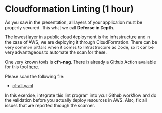 # Cloudformation Linting (1 hour)

As you saw in the presentation, all layers of your application must be properly secured. This what we call **Defense in Depth**.

The lowest layer in a public cloud deployment is the infrastructure and in the case of AWS, we are deploying it through CloudFormation. There can be very common pitfalls when it comes to Infrastructure as Code, so it can be very advantageous to automate the scan for these.

One very known tools is **cfn-nag**. There is already a Github Action available for this tool [here](https://github.com/marketplace/actions/cfn-nag-action). 

Please scan the following file:

- [cf-all.yaml](./files/aws/cf-all.yaml)

In this exercise, integrate this lint program into your Github workflow and do the validation before you actually deploy resources in AWS. Also, fix all issues that are reported through the scanner.